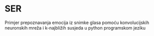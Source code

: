 # SER
Primjer prepoznavanja emocija iz snimke glasa pomoću konvolucijskih neuronskih mreža i k-najbližih susjeda u python programskom jeziku
